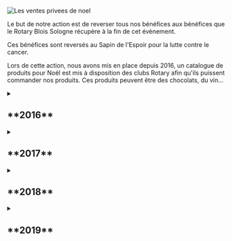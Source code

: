 ![Les ventes privees de noel](img/actions/ventes_privees_noel/projVP.jpg)

Le but de notre action est de reverser tous nos bénéfices aux bénéfices que le Rotary Blois Sologne récupère à la fin
  de cet évènement.

Ces bénéfices sont reversés au Sapin de l'Espoir pour la lutte contre le cancer.

Lors de cette action, nous avons mis en place depuis 2016, un catalogue de produits pour Noël est mis à disposition
  des clubs Rotary afin qu'ils puissent commander nos produits. Ces produits peuvent être des chocolats, du vin... 

<details close>
<summary><h2>**2016**</h2></summary>
</details> 

<details close>
<summary><h2>**2017**</h2></summary>
</details> 

<details close>
<summary><h2>**2018**</h2></summary>
</details> 

<details close>
<summary><h2>**2019**</h2></summary>
</details> 
